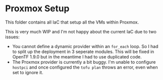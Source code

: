 # Proxmox Setup

This folder contains all IaC that setup all the VMs within Proxmox.

This is very much WIP and I'm not happy about the current IaC due to two issues:

* You cannot define a dynamic provider within an `for_each` loop. So I had to split up the deployment in 3 seperate modules. This will be fixed in OpenTF 1.9.0 but in the meantime I had to use duplicated code.
* The Proxmox provider is currently a bit buggy. I'm unable to configure `hostpci` and once configured the `tofu plan` throws an error, even when set to ignore it. 
